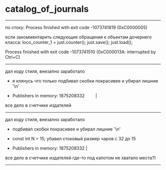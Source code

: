 # catalog_of_journals

   ***

по стоку:
   Process finished with exit code -1073741819 (0xC0000005)

если закомментарить следующие обращения к объектам дочернего класса:
  loco_counter_1 = just.counter();
  just.save();
  just.load();

  Process finished with exit code -1073741510 (0xC000013A: interrupted by Ctrl+C)
  
   ***
   
дал коду стиля, внезапно заработало
- я клянусь что только подбивал скобки покрасивее и убирал лишние '\n'

- Publishers in memory: 1875208332         |

все дело в счетчике издателей

   ***
   
дал коду стиля, внезапно заработало
- подбивал скобки покрасивее и убирал лишние '\n'
- const int N = 15;
  убавил стоковый размер чаров
  с 32 до 15
  
  
- Publishers in memory: 1875208332         |

все дело в счетчике издателей
где-то под капотом не хватало места?)

***
